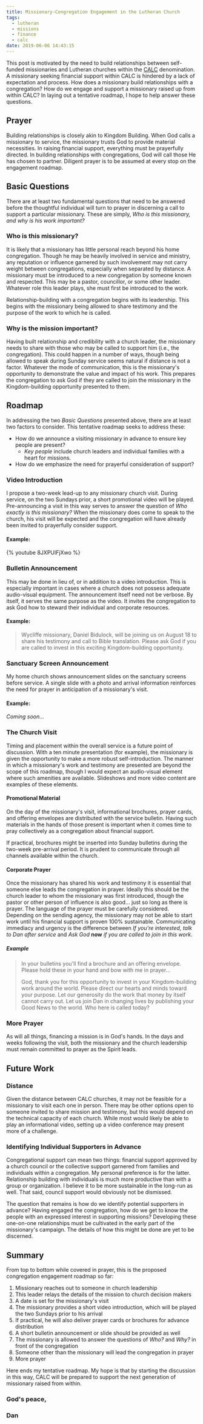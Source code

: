 ```yaml
---
title: Missionary-Congregation Engagement in the Lutheran Church
tags:
  - lutheran
  - missions
  - finance
  - calc
date: 2019-06-06 14:43:15
---
```



This post is motivated by the need to build relationships between self-funded missionaries and Lutheran churches within the [CALC](https://calc.ca) denomination. A missionary seeking financial support within CALC is hindered by a lack of expectation and process. How does a missionary build relationships with a congregation? How do we engage and support a missionary raised up from within CALC? In laying out a tentative roadmap, I hope to help answer these questions.

<!-- more -->

## Prayer

Building relationships is closely akin to Kingdom Building. When God calls a missionary to service, the missionary trusts God to provide material necessities. In raising financial support, everything must be prayerfully directed. In building relationships with congregations, God will call those He has chosen to partner. Diligent prayer is to be assumed at every stop on the engagement roadmap.

## Basic Questions

There are at least two fundamental questions that need to be answered before the thoughtful individual will turn to prayer in discerning a call to support a particular missionary. These are simply, _Who is this missionary, and why is his work important?_

### Who is this missionary?

It is likely that a missionary has little personal reach beyond his home congregation. Though he may be heavily involved in service and ministry, any reputation or influence garnered by such involvement may not carry weight between congregations, especially when separated by distance. A missionary must be introduced to a new congregation by someone known and respected. This may be a pastor, councillor, or some other leader. Whatever role this leader plays, she must first be introduced to the work.

Relationship-building with a congregation begins with its leadership. This begins with the missionary being allowed to share testimony and the purpose of the work to which he is called.

### Why is the mission important?

Having built relationship and credibility with a church leader, the missionary needs to share with those who may be called to support him (i.e., the congregation). This could happen in a number of ways, though being allowed to speak during Sunday service seems natural if distance is not a factor. Whatever the mode of communication, this is the missionary's opportunity to demonstrate the value and impact of his work. This prepares the congregation to ask God if they are called to join the missionary in the Kingdom-building opportunity presented to them.

## Roadmap

In addressing the two _Basic Questions_ presented above, there are at least two factors to consider. This tentative roadmap seeks to address these:

- How do we announce a visiting missionary in advance to ensure key people are present?
  - _Key people_ include church leaders and individual families with a heart for missions.
- How do we emphasize the need for prayerful consideration of support?

### Video Introduction

I propose a two-week lead-up to any missionary church visit. During service, on the two Sundays prior, a short promotional video will be played. Pre-announcing a visit in this way serves to answer the question of _Who exactly is this missionary?_ When the missionary does come to speak to the church, his visit will be expected and the congregation will have already been invited to prayerfully consider support.

#### Example:

{% youtube 8JXPUIFjXwo %}

### Bulletin Announcement

This may be done in lieu of, or in addition to a video introduction. This is especially important in cases where a church does not possess adequate audio-visual equipment. The announcement itself need not be verbose. By itself, it serves the same purpose as the video. It invites the congregation to ask God how to steward their individual and corporate resources.

#### Example:


> Wycliffe missionary, Daniel Bidulock, will be joining us on August 18 to share his testimony and call to Bible translation. Please ask God if you are called to invest in this exciting Kingdom-building opportunity.

### Sanctuary Screen Announcement

My home church shows announcement slides on the sanctuary screens before service. A single slide with a photo and arrival information reinforces the need for prayer in anticipation of a missionary's visit.

#### Example:

_Coming soon..._

### The Church Visit

Timing and placement within the overall service is a future point of discussion. With a ten minute presentation (for example), the missionary is given the opportunity to make a more robust self-introduction. The manner in which a missionary's work and testimony are presented are beyond the scope of this roadmap, though I would expect an audio-visual element where such amenities are available. Slideshows and more video content are examples of these elements.

#### Promotional Material

On the day of the missionary's visit, informational brochures, prayer cards, and offering envelopes are distributed with the service bulletin. Having such materials in the hands of those present is important when it comes time to pray collectively as a congregation about financial support. 

If practical, brochures might be inserted into Sunday bulletins during the two-week pre-arrival period. It is prudent to communicate through all channels available within the church. 

#### Corporate Prayer

Once the missionary has shared his work and testimony it is essential that someone else leads the congregation in prayer. Ideally this should be the church leader to whom the missionary was first introduced, though the pastor or other person of influence is also good... just so long as there is prayer. The language of the prayer must be carefully considered. Depending on the sending agency, the missionary may not be able to start work until his financial support is proven 100% sustainable. Communicating immediacy and urgency is the difference between _If you're interested, talk to Dan after service_ and _Ask God_ **now** _if you are called to join in this work_.

##### Example

> In your bulletins you'll find a brochure and an offering envelope. Please hold these in your hand and bow with me in prayer...
>
> God, thank you for this opportunity to invest in your Kingdom-building work around the world. Please direct our hearts and minds toward your purpose. Let our generosity do the work that money by itself cannot carry out. Let us join Dan in changing lives by publishing your Good News to the world. Who here is called today?

### More Prayer

As will all things, financing a mission is in God's hands. In the days and weeks following the visit, both the missionary and the church leadership must remain committed to prayer as the Spirit leads. 


## Future Work

### Distance

Given the distance between CALC churches, it may not be feasible for a missionary to visit each one in person. There may be other options open to someone invited to share mission and testimony, but this would depend on the technical capacity of each church. While most would likely be able to play an informational video, setting up a video conference may present more of a challenge.

### Identifying Individual Supporters in Advance

Congregational support can mean two things: financial support approved by a church council or the collective support garnered from families and individuals within a congregation. My personal preference is for the latter. Relationship building with individuals is much more productive than with a group or organization. I believe it to be more sustainable in the long-run as well. That said, council support would obviously not be dismissed.

The question that remains is how do we identify potential supporters in advance? Having engaged the congregation, how do we get to know the people with an expressed interest in supporting missions? Developing these one-on-one relationships must be cultivated in the early part of the missionary's campaign. The details of how this might be done are yet to be discerned.

## Summary

From top to bottom while covered in prayer, this is the proposed congregation engagement roadmap so far:

1. Missionary reaches out to someone in church leadership
2. This leader relays the details of the mission to church decision makers
3. A date is set for the missionary's visit
4. The missionary provides a short video introduction, which will be played the two Sundays prior to his arrival
  1. If practical, he will also deliver prayer cards or brochures for advance distribution
  2. A short bulletin announcement or slide should be provided as well
5. The missionary is allowed to answer the questions of _Who?_ and _Why?_ in front of the congregation
6. Someone other than the missionary will lead the congregation in prayer
7. More prayer

Here ends my tentative roadmap. My hope is that by starting the discussion in this way, CALC will be prepared to support the next generation of missionary raised from within.

### God's peace,

### Dan 

